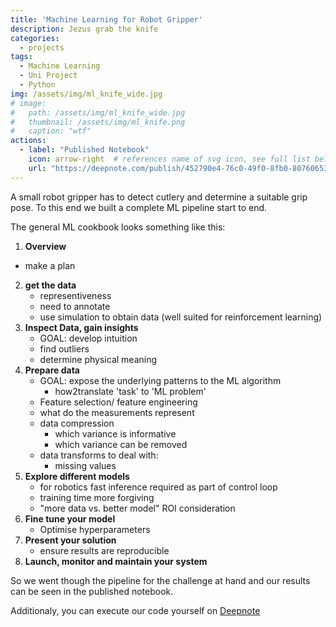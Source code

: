 ```yaml
---
title: 'Machine Learning for Robot Gripper'
description: Jezus grab the knife
categories:
  - projects
tags:
  - Machine Learning
  - Uni Project
  - Python
img: /assets/img/ml_knife_wide.jpg
# image:
#   path: /assets/img/ml_knife_wide.jpg
#   thumbnail: /assets/img/ml_knife.png
#   caption: "wtf"
actions:
  - label: "Published Notebook"
    icon: arrow-right  # references name of svg icon, see full list below
    url: "https://deepnote.com/publish/452790e4-76c0-49f0-8fb0-80760653c8f0"
---
```


A small robot gripper has to detect cutlery and determine a suitable grip pose. To this end we built a complete ML pipeline start to end.

The general ML cookbook looks something like this:

1. **Overview**
  - make a plan
2. **get the data**
	- representiveness
	- need to annotate
	- use simulation to obtain data (well suited for reinforcement learning)
3. **Inspect Data, gain insights**
	- GOAL: develop intuition
	- find outliers
	- determine physical meaning
4. **Prepare data**
	- GOAL: expose the underlying patterns to the ML algorithm
		- how2translate 'task' to 'ML problem'
	- Feature selection/ feature engineering
	- what do the measurements represent
	- data compression
		- which variance is informative
		- which variance can be removed
	- data transforms to deal with:
		- missing values
5. **Explore different models**
	- for robotics fast inference required as part of control loop
	- training time more forgiving
	- "more data vs. better model" ROI consideration
6. **Fine tune your model**
	- Optimise hyperparameters
7. **Present your solution**
	-  ensure results are reproducible
8. **Launch, monitor and maintain your system**

So we went though the pipeline for the challenge at hand and our results can be seen in the published notebook.


Additionaly, you can execute our code yourself on [Deepnote](https://deepnote.com/project/452790e4-76c0-49f0-8fb0-80760653c8f0)
